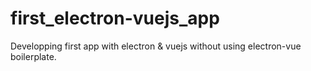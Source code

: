 # first_electron-vuejs_app
Developping first app with electron &amp; vuejs without using electron-vue boilerplate.
